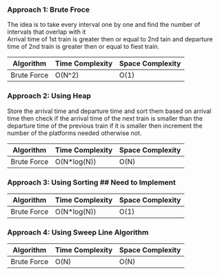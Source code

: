 ### Approach 1: Brute Froce
The idea is to take every interval one by one and find the number of intervals that overlap with it</br>
Arrival time of 1st train is greater then or equal to 2nd tain and departure time of 2nd train is greater then or equal to fiest train.


| Algorithm              | Time Complexity   | Space Complexity  |
|----------------------- | ----------------- | ----------------- |
| Brute Force            | O(N^2)            | O(1)              |

### Approach 2: Using Heap
Store the arrival time and departure time and sort them based on arrival time then check if the arrival time of the next train is smaller than the departure time of the previous train if it is smaller then increment the number of the platforms needed otherwise not.


| Algorithm              | Time Complexity   | Space Complexity  |
|----------------------- | ----------------- | ----------------- |
| Brute Force            | O(N*log(N))       | O(N)              |

### Approach 3: Using Sorting  ## Need to Implement

| Algorithm              | Time Complexity   | Space Complexity  |
|----------------------- | ----------------- | ----------------- |
| Brute Force            | O(N*log(N))       | O(1)              |

### Approach 4: Using Sweep Line Algorithm

| Algorithm              | Time Complexity   | Space Complexity      |
|----------------------- | ----------------- | --------------------- |
| Brute Force            | O(N)              | O(N)                  |



